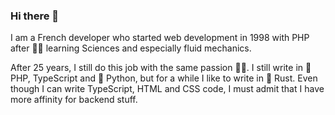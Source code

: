 ### Hi there 👋

I am a French developer who started web development in 1998 with PHP after :man_scientist: learning Sciences and especially fluid mechanics.

After 25 years, I still do this job with the same passion :technologist:. I still write in :elephant: PHP, TypeScript and :snake: Python, but for a while I like to write in :crab: Rust. Even though I can write TypeScript, HTML and CSS code, I must admit that I have more affinity for backend stuff.

<!--
**FabienD/FabienD** is a ✨ _special_ ✨ repository because its `README.md` (this file) appears on your GitHub profile.

Here are some ideas to get you started:

- 🔭 I’m currently working on ...
- 🌱 I’m currently learning ...
- 👯 I’m looking to collaborate on ...
- 🤔 I’m looking for help with ...
- 💬 Ask me about ...
- 📫 How to reach me: ...
- 😄 Pronouns: ...
- ⚡ Fun fact: ...
-->
